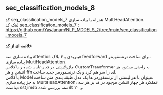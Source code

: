 ## seq_classification_models_8
کدِ seq_classification_models_7 همراه با پیاده سازی MultiHeadAttention.  
لینک کد seq_classification_models_7 :  
https://github.com/YasJanam/NLP_MODELS_2/tree/main/seq_classification_models_7
#### خلاصه ای از کد
پیاده سازی سه attention هیبریدی و ۴ بلاک feedforward برای ساخت ترنسفورمر.  
پیاده سازی MultiHeadAttention.    
ماژولاریتی در کد رعایت شده و با کلاس CustomTransformer به راحتی میشود هر اتنشن و هر ffn ای را سرِ هم کرد و یک ترنسفورمر جدید ساخت.  
با کلاس Model میتوان با هر لیستی از ترنسفورمر ها یک مدل طبقه بندی متن ساخت.  
به جز پیاده سازی MultiHeadAttention، عملکرد هر چهار اتنشن موجود در کد بر هر سه دیتاست sst,imdb و ۲۰ کلاسه، بررسی شده.

